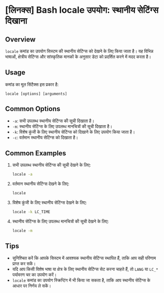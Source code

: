 # [लिनक्स] Bash locale उपयोग: स्थानीय सेटिंग्स दिखाना

## Overview
`locale` कमांड का उपयोग सिस्टम की स्थानीय सेटिंग्स को देखने के लिए किया जाता है। यह विभिन्न भाषाओं, क्षेत्रीय सेटिंग्स और सांस्कृतिक मानकों के अनुसार डेटा को प्रदर्शित करने में मदद करता है।

## Usage
कमांड का मूल सिंटैक्स इस प्रकार है:
```
locale [options] [arguments]
```

## Common Options
- `-a`: सभी उपलब्ध स्थानीय सेटिंग्स की सूची दिखाता है।
- `-m`: स्थानीय सेटिंग्स के लिए उपलब्ध मानचित्रों की सूची दिखाता है।
- `-k`: विशेष कुंजी के लिए स्थानीय सेटिंग्स को दिखाने के लिए उपयोग किया जाता है।
- `-c`: वर्तमान स्थानीय सेटिंग्स को दिखाता है।

## Common Examples
1. सभी उपलब्ध स्थानीय सेटिंग्स की सूची देखने के लिए:
   ```bash
   locale -a
   ```

2. वर्तमान स्थानीय सेटिंग्स देखने के लिए:
   ```bash
   locale
   ```

3. विशेष कुंजी के लिए स्थानीय सेटिंग्स देखने के लिए:
   ```bash
   locale -k LC_TIME
   ```

4. स्थानीय सेटिंग्स के लिए उपलब्ध मानचित्रों की सूची देखने के लिए:
   ```bash
   locale -m
   ```

## Tips
- सुनिश्चित करें कि आपके सिस्टम में आवश्यक स्थानीय सेटिंग्स स्थापित हैं, ताकि आप सही परिणाम प्राप्त कर सकें।
- यदि आप किसी विशेष भाषा या क्षेत्र के लिए स्थानीय सेटिंग्स सेट करना चाहते हैं, तो `LANG` या `LC_*` पर्यावरण चर का उपयोग करें।
- `locale` कमांड का उपयोग स्क्रिप्टिंग में भी किया जा सकता है, ताकि आप स्थानीय सेटिंग्स के आधार पर निर्णय ले सकें।